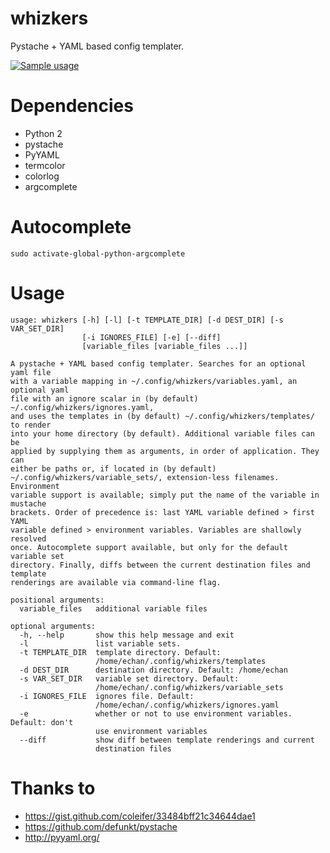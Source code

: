 # whizkers
Pystache + YAML based config templater.

[![Sample usage](https://u.teknik.io/u8Au4P.gif)](https://u.teknik.io/lCAD1H.webm)

# Dependencies
- Python 2
- pystache
- PyYAML
- termcolor
- colorlog
- argcomplete

# Autocomplete
```
sudo activate-global-python-argcomplete
```

# Usage
```
usage: whizkers [-h] [-l] [-t TEMPLATE_DIR] [-d DEST_DIR] [-s VAR_SET_DIR]
                [-i IGNORES_FILE] [-e] [--diff]
                [variable_files [variable_files ...]]

A pystache + YAML based config templater. Searches for an optional yaml file
with a variable mapping in ~/.config/whizkers/variables.yaml, an optional yaml
file with an ignore scalar in (by default) ~/.config/whizkers/ignores.yaml,
and uses the templates in (by default) ~/.config/whizkers/templates/ to render
into your home directory (by default). Additional variable files can be
applied by supplying them as arguments, in order of application. They can
either be paths or, if located in (by default)
~/.config/whizkers/variable_sets/, extension-less filenames. Environment
variable support is available; simply put the name of the variable in mustache
brackets. Order of precedence is: last YAML variable defined > first YAML
variable defined > environment variables. Variables are shallowly resolved
once. Autocomplete support available, but only for the default variable set
directory. Finally, diffs between the current destination files and template
renderings are available via command-line flag.

positional arguments:
  variable_files   additional variable files

optional arguments:
  -h, --help       show this help message and exit
  -l               list variable sets.
  -t TEMPLATE_DIR  template directory. Default:
                   /home/echan/.config/whizkers/templates
  -d DEST_DIR      destination directory. Default: /home/echan
  -s VAR_SET_DIR   variable set directory. Default:
                   /home/echan/.config/whizkers/variable_sets
  -i IGNORES_FILE  ignores file. Default:
                   /home/echan/.config/whizkers/ignores.yaml
  -e               whether or not to use environment variables. Default: don't
                   use environment variables
  --diff           show diff between template renderings and current
                   destination files
```

# Thanks to
- https://gist.github.com/coleifer/33484bff21c34644dae1
- https://github.com/defunkt/pystache
- http://pyyaml.org/
